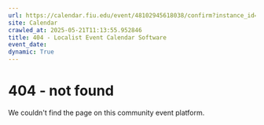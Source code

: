 ```yaml
---
url: https://calendar.fiu.edu/event/48102945618038/confirm?instance_id=48102945648778&return=https%3A%2F%2Fcalendar.fiu.edu%2Fcalendar
site: Calendar
crawled_at: 2025-05-21T11:13:55.952846
title: 404 - Localist Event Calendar Software
event_date: 
dynamic: True
---
```


# 404 - not found
We couldn't find the page on this community event platform.
